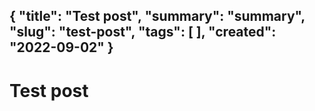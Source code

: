 {
    "title": "Test post",
    "summary": "summary",
    "slug": "test-post",
    "tags": [
    ],
    "created": "2022-09-02"
}
---

# Test post